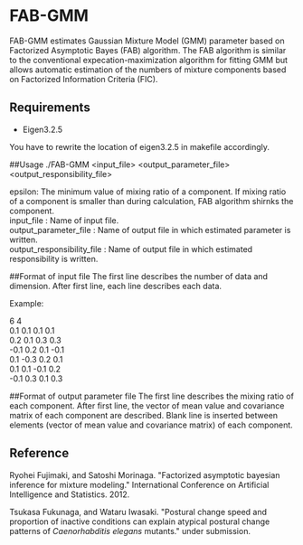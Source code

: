 # FAB-GMM
FAB-GMM estimates Gaussian Mixture Model (GMM) parameter based on Factorized Asymptotic Bayes (FAB) algorithm. 
The FAB algorithm is similar to the conventional expecation-maximization algorithm for fitting GMM but allows automatic estimation of the numbers of mixture components based on Factorized Information Criteria (FIC).

## Requirements
* Eigen3.2.5

You have to rewrite the location of eigen3.2.5 in makefile accordingly.

##Usage
    ./FAB-GMM <epsilon> <input_file> <output_parameter_file> <output_responsibility_file>

epsilon: The minimum value of mixing ratio of a component. If mixing ratio of a component is smaller than <epsilon> during calculation, FAB algorithm shirnks the component.  
input_file      : Name of input file.  
output_parameter_file  : Name of output file in which estimated parameter is written.  
output_responsibility_file  : Name of output file in which estimated responsibility is written.  

##Format of input file
The first line describes the number of data and dimension.
After first line, each line describes each data.

Example:

6 4  
0.1 0.1 0.1 0.1  
0.2 0.1 0.3 0.3  
-0.1 0.2 0.1 -0.1  
0.1 -0.3 0.2 0.1  
0.1 0.1 -0.1 0.2  
-0.1 0.3 0.1 0.3  

##Format of output parameter file
The first line describes the mixing ratio of each component.
After first line, the vector of mean value and covariance matrix of each component are described.
Blank line is inserted between elements (vector of mean value and covariance matrix) of each component.

## Reference
Ryohei Fujimaki, and Satoshi Morinaga. "Factorized asymptotic bayesian inference for mixture modeling." International Conference on Artificial Intelligence and Statistics. 2012.

Tsukasa Fukunaga, and Wataru Iwasaki. "Postural change speed and proportion of inactive conditions can explain atypical postural change patterns of *Caenorhabditis elegans* mutants." under submission.
